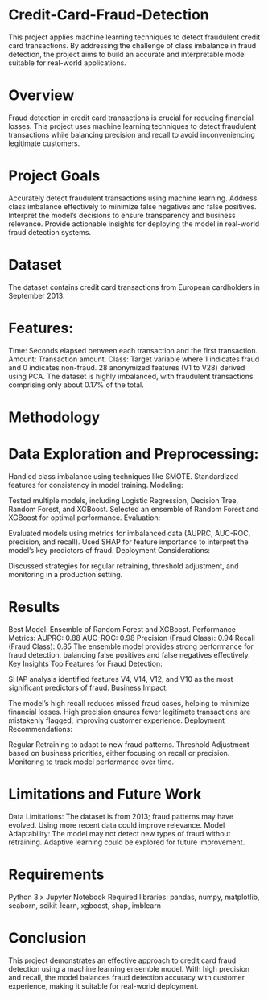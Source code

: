# Credit-Card-Fraud-Detection
This project applies machine learning techniques to detect fraudulent credit card transactions. By addressing the challenge of class imbalance in fraud detection, the project aims to build an accurate and interpretable model suitable for real-world applications.

# Overview
Fraud detection in credit card transactions is crucial for reducing financial losses. This project uses machine learning techniques to detect fraudulent transactions while balancing precision and recall to avoid inconveniencing legitimate customers.

# Project Goals
Accurately detect fraudulent transactions using machine learning.
Address class imbalance effectively to minimize false negatives and false positives.
Interpret the model’s decisions to ensure transparency and business relevance.
Provide actionable insights for deploying the model in real-world fraud detection systems.
# Dataset
The dataset contains credit card transactions from European cardholders in September 2013.
# Features:
Time: Seconds elapsed between each transaction and the first transaction.
Amount: Transaction amount.
Class: Target variable where 1 indicates fraud and 0 indicates non-fraud.
28 anonymized features (V1 to V28) derived using PCA.
The dataset is highly imbalanced, with fraudulent transactions comprising only about 0.17% of the total.
# Methodology
# Data Exploration and Preprocessing:

Handled class imbalance using techniques like SMOTE.
Standardized features for consistency in model training.
Modeling:

Tested multiple models, including Logistic Regression, Decision Tree, Random Forest, and XGBoost.
Selected an ensemble of Random Forest and XGBoost for optimal performance.
Evaluation:

Evaluated models using metrics for imbalanced data (AUPRC, AUC-ROC, precision, and recall).
Used SHAP for feature importance to interpret the model’s key predictors of fraud.
Deployment Considerations:

Discussed strategies for regular retraining, threshold adjustment, and monitoring in a production setting.

# Results
Best Model: Ensemble of Random Forest and XGBoost.
Performance Metrics:
AUPRC: 0.88
AUC-ROC: 0.98
Precision (Fraud Class): 0.94
Recall (Fraud Class): 0.85
The ensemble model provides strong performance for fraud detection, balancing false positives and false negatives effectively.
Key Insights
Top Features for Fraud Detection:

SHAP analysis identified features V4, V14, V12, and V10 as the most significant predictors of fraud.
Business Impact:

The model’s high recall reduces missed fraud cases, helping to minimize financial losses.
High precision ensures fewer legitimate transactions are mistakenly flagged, improving customer experience.
Deployment Recommendations:

Regular Retraining to adapt to new fraud patterns.
Threshold Adjustment based on business priorities, either focusing on recall or precision.
Monitoring to track model performance over time.

# Limitations and Future Work
Data Limitations: The dataset is from 2013; fraud patterns may have evolved. Using more recent data could improve relevance.
Model Adaptability: The model may not detect new types of fraud without retraining. Adaptive learning could be explored for future improvement.

# Requirements
Python 3.x
Jupyter Notebook
Required libraries: pandas, numpy, matplotlib, seaborn, scikit-learn, xgboost, shap, imblearn

# Conclusion
This project demonstrates an effective approach to credit card fraud detection using a machine learning ensemble model. With high precision and recall, the model balances fraud detection accuracy with customer experience, making it suitable for real-world deployment.
